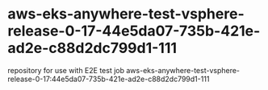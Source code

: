 # aws-eks-anywhere-test-vsphere-release-0-17-44e5da07-735b-421e-ad2e-c88d2dc799d1-111
repository for use with E2E test job aws-eks-anywhere-test-vsphere-release-0-17:44e5da07-735b-421e-ad2e-c88d2dc799d1-111
